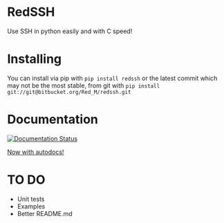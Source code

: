 # RedSSH

Use SSH in python easily and with C speed!


# Installing

You can install via pip with `pip install redssh` or the latest commit which may not be the most stable, from git with `pip install git://git@bitbucket.org/Red_M/redssh.git`


# Documentation
[![Documentation Status](https://readthedocs.org/projects/redssh/badge/?version=latest)](https://redssh.readthedocs.io/en/latest/?badge=latest)


[Now with autodocs!](https://redssh.readthedocs.io/en/latest/ "Docs! :)")


# TO DO
- Unit tests
- Examples
- Better README.md
